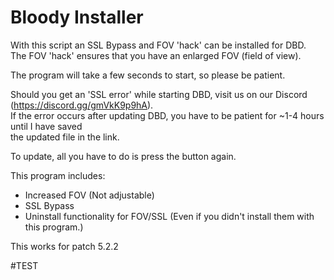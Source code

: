 # Bloody Installer
With this script an SSL Bypass and FOV 'hack' can be installed for DBD.  
The FOV 'hack' ensures that you have an enlarged FOV (field of view).

The program will take a few seconds to start, so please be patient.

Should you get an 'SSL error' while starting DBD, visit us on our Discord (https://discord.gg/gmVkK9p9hA).  
If the error occurs after updating DBD, you have to be patient for ~1-4 hours until I have saved  
the updated file in the link.  

To update, all you have to do is press the button again.

This program includes:
- Increased FOV (Not adjustable)
- SSL Bypass
- Uninstall functionality for FOV/SSL
  (Even if you didn't install them with this program.)

This works for patch 5.2.2

#TEST
